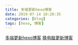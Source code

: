 ```yaml
---
title: 多端更新hexo博客
date: 2019-07-14 18:20:35
categories: [blog]
tags: [hexo, 博客]
---
```


[多端更新hexo博客](https://blog.csdn.net/Monkey_LZL/article/details/60870891)
[换电脑更新博客](https://www.zhihu.com/question/21193762)